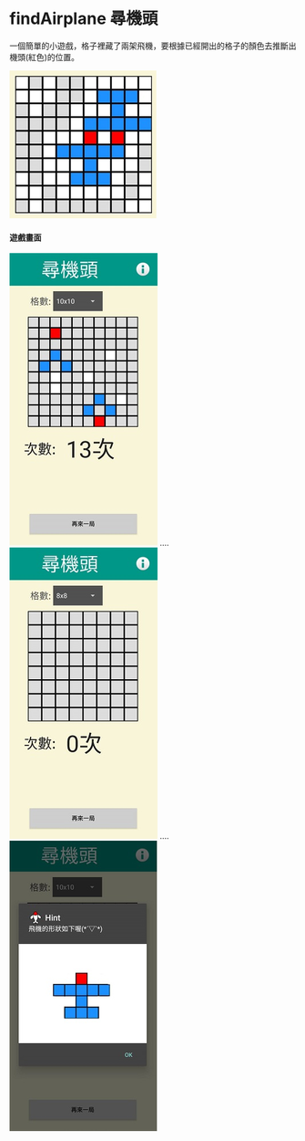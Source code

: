 # findAirplane 尋機頭
一個簡單的小遊戲，格子裡藏了兩架飛機，要根據已經開出的格子的顏色去推斷出機頭(紅色)的位置。

![image](https://github.com/apple310565/findAirplane/blob/master/airplane1.jpg)
#### 遊戲畫面
![image](https://github.com/apple310565/findAirplane/blob/master/airplane3.jpg)  ....  ![image](https://github.com/apple310565/findAirplane/blob/master/airplane4.jpg) ....  ![image](https://github.com/apple310565/findAirplane/blob/master/airplane5.jpg)
